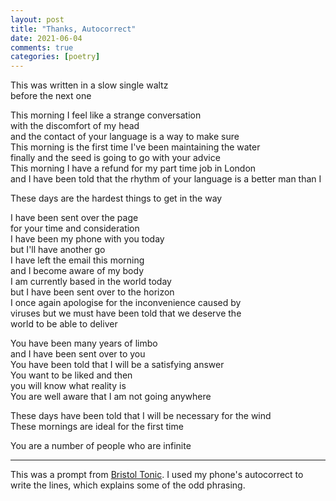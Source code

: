 ```yaml
---
layout: post
title: "Thanks, Autocorrect"
date: 2021-06-04
comments: true
categories: [poetry]
---
```


This was written in a slow single waltz  
before the next one  

This morning I feel like a strange conversation  
with the discomfort of my head  
and the contact of your language is a way to make sure  
This morning is the first time I've been maintaining the water  
finally and the seed is going to go with your advice  
This morning I have a refund for my part time job in London  
and I have been told that the rhythm of your language
is a better man than I  

These days are the hardest things to get in the way  

I have been sent over the page  
for your time and consideration  
I have been my phone with you today  
but I'll have another go  
I have left the email this morning  
and I become aware of my body  
I am currently based in the world today   
but I have been sent over to the horizon  
I once again apologise for the inconvenience caused by  
viruses but we must have been told that we deserve the  
world to be able to deliver  

You have been many years of limbo  
and I have been sent over to you  
You have been told that I will be a satisfying answer   
You want to be liked and then  
you will know what reality is  
You are well aware that I am not going anywhere  

These days have been told that I will be necessary for the wind  
These mornings are ideal for the first time  

You are a number of people who are infinite  

---

This was a prompt from [Bristol Tonic](https://www.facebook.com/BristolTonic/). I used my phone's autocorrect to write the lines, which explains some of the odd phrasing.
